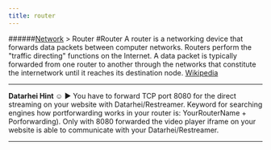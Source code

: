 ```yaml
---
title: router
---
```

######[Network](../wiki/network-technology.html) > Router
#Router
A router is a networking device that forwards data packets between computer networks. Routers perform the "traffic directing" functions on the Internet. A data packet is typically forwarded from one router to another through the networks that constitute the internetwork until it reaches its destination node. <a href="https://en.wikipedia.org/wiki/Router_(computing)" target="_blank">Wikipedia</a>  

---  
**Datarhei Hint ☺** ► You have to forward TCP port 8080 for the direct streaming on your website with Datarhei/Restreamer. Keyword for searching engines how portforwarding works in your router is: YourRouterName + Porforwarding). Only with 8080 forwarded the video player iframe on your website is able to communicate with your Datarhei/Restreamer.

---